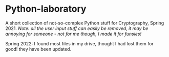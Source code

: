 # Python-laboratory

A short collection of not-so-complex Python stuff for Cryptography, Spring 2021.
_Note: all the user input stuff can easily be removed, it may be annoying for someone - not for me though, I made it for funsies!_

Spring 2022: I found most files in my drive, thought I had lost them for good! they have been updated.
